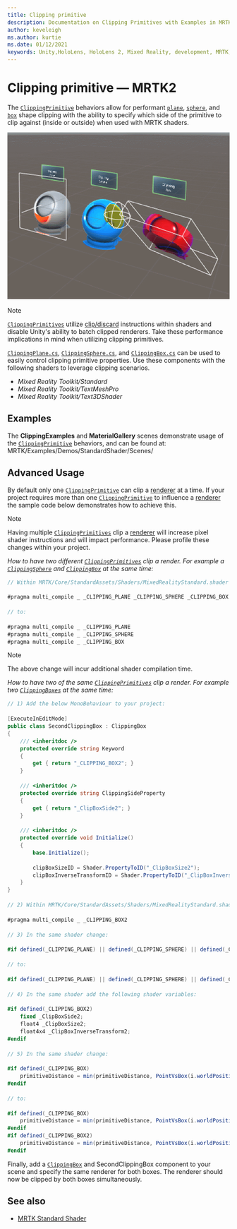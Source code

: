 ```yaml
---
title: Clipping primitive
description: Documentation on Clipping Primitives with Examples in MRTK
author: keveleigh
ms.author: kurtie
ms.date: 01/12/2021
keywords: Unity,HoloLens, HoloLens 2, Mixed Reality, development, MRTK, Clipping primitive,
---
```


# Clipping primitive &#8212; MRTK2

The [`ClippingPrimitive`](xref:Microsoft.MixedReality.Toolkit.Utilities.ClippingPrimitive?view=mixed-reality-toolkit-unity-2020-dotnet-2.8.0&preserve-view=true) behaviors allow for performant [`plane`](xref:Microsoft.MixedReality.Toolkit.Utilities.ClippingPlane?view=mixed-reality-toolkit-unity-2020-dotnet-2.8.0&preserve-view=true), [`sphere`](xref:Microsoft.MixedReality.Toolkit.Utilities.ClippingSphere?view=mixed-reality-toolkit-unity-2020-dotnet-2.8.0&preserve-view=true), and [`box`](xref:Microsoft.MixedReality.Toolkit.Utilities.ClippingBox?view=mixed-reality-toolkit-unity-2020-dotnet-2.8.0&preserve-view=true) shape clipping with the ability to specify which side of the primitive to clip against (inside or outside) when used with MRTK shaders.

![primitive clipping gizmos](../images/mrtk-standard-shader/MRTK_PrimitiveClippingGizmos.gif)

> [!NOTE]
> [`ClippingPrimitives`](xref:Microsoft.MixedReality.Toolkit.Utilities.ClippingPrimitive?view=mixed-reality-toolkit-unity-2020-dotnet-2.8.0&preserve-view=true) utilize [clip/discard](https://developer.download.nvidia.com/cg/clip.html) instructions within shaders and disable Unity's ability to batch clipped renderers. Take these performance implications in mind when utilizing clipping primitives.

[`ClippingPlane.cs`](xref:Microsoft.MixedReality.Toolkit.Utilities.ClippingPlane?view=mixed-reality-toolkit-unity-2020-dotnet-2.8.0&preserve-view=true), [`ClippingSphere.cs`](xref:Microsoft.MixedReality.Toolkit.Utilities.ClippingSphere?view=mixed-reality-toolkit-unity-2020-dotnet-2.8.0&preserve-view=true), and [`ClippingBox.cs`](xref:Microsoft.MixedReality.Toolkit.Utilities.ClippingBox?view=mixed-reality-toolkit-unity-2020-dotnet-2.8.0&preserve-view=true) can be used to easily control clipping primitive properties. Use these components with the following shaders to leverage clipping scenarios.

- *Mixed Reality Toolkit/Standard*
- *Mixed Reality Toolkit/TextMeshPro*
- *Mixed Reality Toolkit/Text3DShader*

## Examples

The **ClippingExamples** and **MaterialGallery** scenes demonstrate usage of the [`ClippingPrimitive`](xref:Microsoft.MixedReality.Toolkit.Utilities.ClippingPrimitive?view=mixed-reality-toolkit-unity-2020-dotnet-2.8.0&preserve-view=true) behaviors, and can be found at: MRTK/Examples/Demos/StandardShader/Scenes/

## Advanced Usage

By default only one [`ClippingPrimitive`](xref:Microsoft.MixedReality.Toolkit.Utilities.ClippingPrimitive?view=mixed-reality-toolkit-unity-2020-dotnet-2.8.0&preserve-view=true) can clip a [renderer](https://docs.unity3d.com/ScriptReference/Renderer.html) at a time. If your project requires more than one [`ClippingPrimitive`](xref:Microsoft.MixedReality.Toolkit.Utilities.ClippingPrimitive?view=mixed-reality-toolkit-unity-2020-dotnet-2.8.0&preserve-view=true) to influence a [renderer](https://docs.unity3d.com/ScriptReference/Renderer.html)  the sample code below demonstrates how to achieve this.

> [!NOTE]
> Having multiple [`ClippingPrimitives`](xref:Microsoft.MixedReality.Toolkit.Utilities.ClippingPrimitive?view=mixed-reality-toolkit-unity-2020-dotnet-2.8.0&preserve-view=true) clip a [renderer](https://docs.unity3d.com/ScriptReference/Renderer.html) will increase pixel shader instructions and will impact performance. Please profile these changes within your project.

*How to have two different [`ClippingPrimitives`](xref:Microsoft.MixedReality.Toolkit.Utilities.ClippingPrimitive?view=mixed-reality-toolkit-unity-2020-dotnet-2.8.0&preserve-view=true) clip a render. For example a [`ClippingSphere`](xref:Microsoft.MixedReality.Toolkit.Utilities.ClippingSphere?view=mixed-reality-toolkit-unity-2020-dotnet-2.8.0&preserve-view=true) and [`ClippingBox`](xref:Microsoft.MixedReality.Toolkit.Utilities.ClippingBox?view=mixed-reality-toolkit-unity-2020-dotnet-2.8.0&preserve-view=true) at the same time:*

```C#
// Within MRTK/Core/StandardAssets/Shaders/MixedRealityStandard.shader (or another MRTK shader) change:

#pragma multi_compile _ _CLIPPING_PLANE _CLIPPING_SPHERE _CLIPPING_BOX

// to:

#pragma multi_compile _ _CLIPPING_PLANE
#pragma multi_compile _ _CLIPPING_SPHERE
#pragma multi_compile _ _CLIPPING_BOX
```

> [!NOTE]
> The above change will incur additional shader compilation time.

*How to have two of the same [`ClippingPrimitives`](xref:Microsoft.MixedReality.Toolkit.Utilities.ClippingPrimitive?view=mixed-reality-toolkit-unity-2020-dotnet-2.8.0&preserve-view=true) clip a render. For example two [`ClippingBoxes`](xref:Microsoft.MixedReality.Toolkit.Utilities.ClippingBox?view=mixed-reality-toolkit-unity-2020-dotnet-2.8.0&preserve-view=true) at the same time:*

```C#
// 1) Add the below MonoBehaviour to your project:

[ExecuteInEditMode]
public class SecondClippingBox : ClippingBox
{
    /// <inheritdoc />
    protected override string Keyword
    {
        get { return "_CLIPPING_BOX2"; }
    }

    /// <inheritdoc />
    protected override string ClippingSideProperty
    {
        get { return "_ClipBoxSide2"; }
    }

    /// <inheritdoc />
    protected override void Initialize()
    {
        base.Initialize();

        clipBoxSizeID = Shader.PropertyToID("_ClipBoxSize2");
        clipBoxInverseTransformID = Shader.PropertyToID("_ClipBoxInverseTransform2");
    }
}

// 2) Within MRTK/Core/StandardAssets/Shaders/MixedRealityStandard.shader (or another MRTK shader) add the following multi_compile pragma:

#pragma multi_compile _ _CLIPPING_BOX2

// 3) In the same shader change:

#if defined(_CLIPPING_PLANE) || defined(_CLIPPING_SPHERE) || defined(_CLIPPING_BOX)

// to:

#if defined(_CLIPPING_PLANE) || defined(_CLIPPING_SPHERE) || defined(_CLIPPING_BOX) || defined(_CLIPPING_BOX2)

// 4) In the same shader add the following shader variables:

#if defined(_CLIPPING_BOX2)
    fixed _ClipBoxSide2;
    float4 _ClipBoxSize2;
    float4x4 _ClipBoxInverseTransform2;
#endif

// 5) In the same shader change:

#if defined(_CLIPPING_BOX)
    primitiveDistance = min(primitiveDistance, PointVsBox(i.worldPosition.xyz, _ClipBoxSize.xyz, _ClipBoxInverseTransform) * _ClipBoxSide);
#endif

// to:

#if defined(_CLIPPING_BOX)
    primitiveDistance = min(primitiveDistance, PointVsBox(i.worldPosition.xyz, _ClipBoxSize.xyz, _ClipBoxInverseTransform) * _ClipBoxSide);
#endif
#if defined(_CLIPPING_BOX2)
    primitiveDistance = min(primitiveDistance, PointVsBox(i.worldPosition.xyz, _ClipBoxSize2.xyz, _ClipBoxInverseTransform2) * _ClipBoxSide2);
#endif
```

Finally, add a [`ClippingBox`](xref:Microsoft.MixedReality.Toolkit.Utilities.ClippingBox?view=mixed-reality-toolkit-unity-2020-dotnet-2.8.0&preserve-view=true) and SecondClippingBox component to your scene and specify the same renderer for both boxes. The renderer should now be clipped by both boxes simultaneously.

## See also

- [MRTK Standard Shader](mrtk-standard-shader.md)
